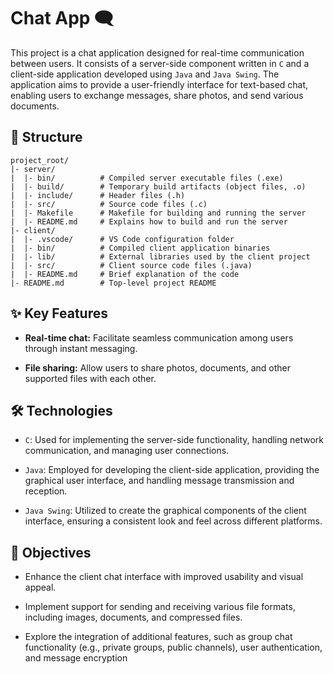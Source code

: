 # Chat App 🗨️

This project is a chat application designed for real-time communication between users. It consists of a server-side component written in `C` and a client-side application developed using `Java` and `Java Swing`. The application aims to provide a user-friendly interface for text-based chat, enabling users to exchange messages, share photos, and send various documents.

## 📂 Structure

```text
project_root/
|- server/
|  |- bin/          # Compiled server executable files (.exe)
|  |- build/        # Temporary build artifacts (object files, .o)
|  |- include/      # Header files (.h)
|  |- src/          # Source code files (.c)
|  |- Makefile      # Makefile for building and running the server
|  |- README.md     # Explains how to build and run the server
|- client/
|  |- .vscode/      # VS Code configuration folder 
|  |- bin/          # Compiled client application binaries 
|  |- lib/          # External libraries used by the client project
|  |- src/          # Client source code files (.java)
|  |- README.md     # Brief explanation of the code
|- README.md        # Top-level project README
```

## ✨ Key Features

* **Real-time chat:** Facilitate seamless communication among users through instant messaging.

* **File sharing:** Allow users to share photos, documents, and other supported files with each other.

## 🛠️ Technologies

* `C`: Used for implementing the server-side functionality, handling network communication, and managing user connections.

* `Java`: Employed for developing the client-side application, providing the graphical user interface, and handling message transmission and reception.

* `Java Swing`: Utilized to create the graphical components of the client interface, ensuring a consistent look and feel across different platforms.

## 🎯 Objectives

* Enhance the client chat interface with improved usability and visual appeal.

* Implement support for sending and receiving various file formats, including images, documents, and compressed files.

* Explore the integration of additional features, such as group chat functionality (e.g., private groups, public channels), user authentication, and message encryption
